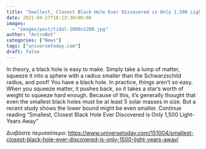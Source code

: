 ```yaml
---
title: "Smallest, Closest Black Hole Ever Discovered is Only 1,500 Light-Years Away"
date: 2021-04-27T18:13:38+00:00
images:
  - "images/post/tidal-2000x1200.jpg"
author: "AstroBot"
categories: ["News"]
tags: ["universetoday.com"]
draft: false
---
```


In theory, a black hole is easy to make. Simply take a lump of matter, squeeze it into a sphere with a radius smaller than the Schwarzschild radius, and poof! You have a black hole. In practice, things aren’t so easy. When you squeeze matter, it pushes back, so it takes a star’s worth of weight to squeeze hard enough. Because of this, it’s generally thought that even the smallest black holes must be at least 5 solar masses in size. But a recent study shows the lower bound might be even smaller. Continue reading “Smallest, Closest Black Hole Ever Discovered is Only 1,500 Light-Years Away” 

Διαβάστε περισσότερα: https://www.universetoday.com/151004/smallest-closest-black-hole-ever-discovered-is-only-1500-light-years-away/
